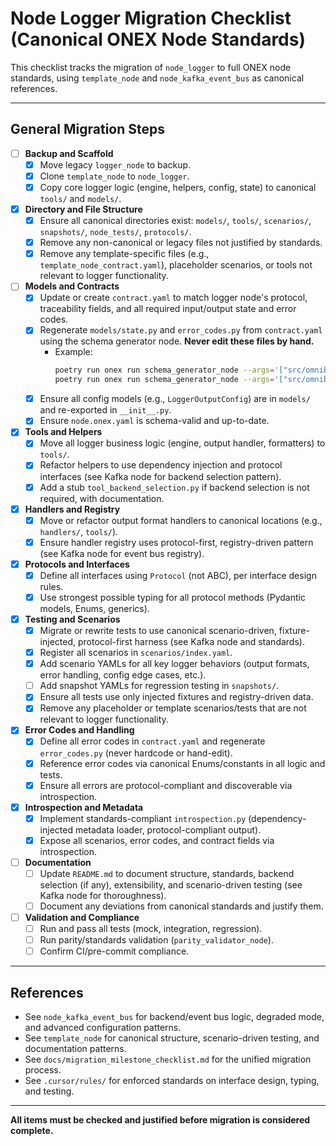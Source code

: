 # Node Logger Migration Checklist (Canonical ONEX Node Standards)

This checklist tracks the migration of `node_logger` to full ONEX node standards, using `template_node` and `node_kafka_event_bus` as canonical references.

---

## General Migration Steps

- [ ] **Backup and Scaffold**
    - [x] Move legacy `logger_node` to backup.
    - [x] Clone `template_node` to `node_logger`.
    - [x] Copy core logger logic (engine, helpers, config, state) to canonical `tools/` and `models/`.

- [x] **Directory and File Structure**
    - [x] Ensure all canonical directories exist: `models/`, `tools/`, `scenarios/`, `snapshots/`, `node_tests/`, `protocols/`.
    - [x] Remove any non-canonical or legacy files not justified by standards.
    - [x] Remove any template-specific files (e.g., `template_node_contract.yaml`), placeholder scenarios, or tools not relevant to logger functionality.

- [ ] **Models and Contracts**
    - [x] Update or create `contract.yaml` to match logger node's protocol, traceability fields, and all required input/output state and error codes.
    - [x] Regenerate `models/state.py` and `error_codes.py` from `contract.yaml` using the schema generator node. **Never edit these files by hand.**
      - Example:
        ```bash
        poetry run onex run schema_generator_node --args='["src/omnibase/nodes/node_logger/v1_0_0/contract.yaml", "src/omnibase/nodes/node_logger/v1_0_0/models/state.py"]'
        poetry run onex run schema_generator_node --args='["src/omnibase/nodes/node_logger/v1_0_0/contract.yaml", "src/omnibase/nodes/node_logger/v1_0_0/error_codes.py"]'
        ```
    - [x] Ensure all config models (e.g., `LoggerOutputConfig`) are in `models/` and re-exported in `__init__.py`.
    - [x] Ensure `node.onex.yaml` is schema-valid and up-to-date.

- [x] **Tools and Helpers**
    - [x] Move all logger business logic (engine, output handler, formatters) to `tools/`.
    - [x] Refactor helpers to use dependency injection and protocol interfaces (see Kafka node for backend selection pattern).
    - [x] Add a stub `tool_backend_selection.py` if backend selection is not required, with documentation.

- [x] **Handlers and Registry**
    - [x] Move or refactor output format handlers to canonical locations (e.g., `handlers/`, `tools/`).
    - [x] Ensure handler registry uses protocol-first, registry-driven pattern (see Kafka node for event bus registry).

- [x] **Protocols and Interfaces**
    - [x] Define all interfaces using `Protocol` (not ABC), per interface design rules.
    - [x] Use strongest possible typing for all protocol methods (Pydantic models, Enums, generics).

- [x] **Testing and Scenarios**
    - [x] Migrate or rewrite tests to use canonical scenario-driven, fixture-injected, protocol-first harness (see Kafka node and standards).
    - [x] Register all scenarios in `scenarios/index.yaml`.
    - [x] Add scenario YAMLs for all key logger behaviors (output formats, error handling, config edge cases, etc.).
    - [ ] Add snapshot YAMLs for regression testing in `snapshots/`.
    - [x] Ensure all tests use only injected fixtures and registry-driven data.
    - [x] Remove any placeholder or template scenarios/tests that are not relevant to logger functionality.

- [x] **Error Codes and Handling**
    - [x] Define all error codes in `contract.yaml` and regenerate `error_codes.py` (never hardcode or hand-edit).
    - [x] Reference error codes via canonical Enums/constants in all logic and tests.
    - [x] Ensure all errors are protocol-compliant and discoverable via introspection.

- [x] **Introspection and Metadata**
    - [x] Implement standards-compliant `introspection.py` (dependency-injected metadata loader, protocol-compliant output).
    - [x] Expose all scenarios, error codes, and contract fields via introspection.

- [ ] **Documentation**
    - [ ] Update `README.md` to document structure, standards, backend selection (if any), extensibility, and scenario-driven testing (see Kafka node for thoroughness).
    - [ ] Document any deviations from canonical standards and justify them.

- [ ] **Validation and Compliance**
    - [ ] Run and pass all tests (mock, integration, regression).
    - [ ] Run parity/standards validation (`parity_validator_node`).
    - [ ] Confirm CI/pre-commit compliance.

---

## References
- See `node_kafka_event_bus` for backend/event bus logic, degraded mode, and advanced configuration patterns.
- See `template_node` for canonical structure, scenario-driven testing, and documentation patterns.
- See `docs/migration_milestone_checklist.md` for the unified migration process.
- See `.cursor/rules/` for enforced standards on interface design, typing, and testing.

---

**All items must be checked and justified before migration is considered complete.** 